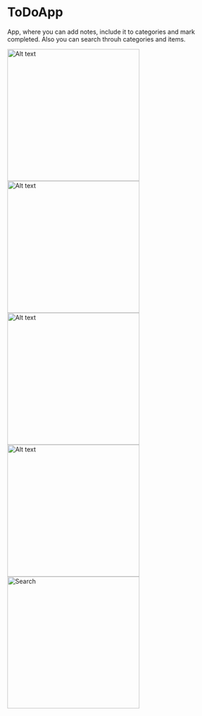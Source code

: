 # ToDoApp
App, where you can add notes, include it to categories and mark completed. Also you can search throuh categories and items.


<img
  src="https://user-images.githubusercontent.com/88778576/232466557-5974abad-c958-4895-9320-549db32975c7.png"
  alt="Alt text"
  title="Main screen"
  style="display: inline-block; margin: 0 auto; width: 300px">
<img
  src="https://user-images.githubusercontent.com/88778576/232466788-0fba6cd0-3246-4a9a-bfe7-ceca44b47516.png"
  alt="Alt text"
  title="Add new item."
  style="display: inline-block; margin: 0 auto; width: 300px">
<img
  src="https://user-images.githubusercontent.com/88778576/232467048-eda06b4a-32ec-4d40-8c5e-1caf9bf4e41f.png"
  alt="Alt text"
  title="Screen with items"
  style="display: inline-block; margin: 0 auto; width: 300px">
<img
  src="https://user-images.githubusercontent.com/88778576/232467107-8d8436b3-cfd1-4072-9333-2d59a19f5f38.png"
  alt="Alt text"
  title="Marked"
  style="display: inline-block; margin: 0 auto; width: 300px">
<img
  src="https://user-images.githubusercontent.com/88778576/232467178-7c4e22dc-0956-4f35-bde6-67b647fffbfb.png"
  alt="Search"
  title="Main screen"
  style="display: inline-block; margin: 0 auto; width: 300px">

